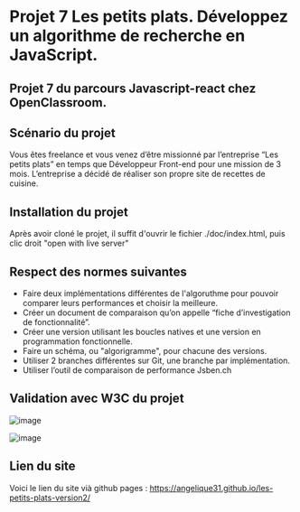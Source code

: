 # Projet 7 Les petits plats.  Développez un algorithme de recherche en JavaScript.

## Projet 7 du parcours Javascript-react chez OpenClassroom.

## Scénario du projet 
Vous êtes freelance et vous venez d’être missionné par l’entreprise “Les petits plats” en temps que Développeur Front-end pour une mission de 3 mois. 
L’entreprise a décidé de réaliser son propre site de recettes de cuisine.

## Installation du projet
Après avoir cloné le projet, il suffit d'ouvrir le fichier ./doc/index.html, puis clic droit "open with live server"

## Respect des normes suivantes 
- Faire deux implémentations différentes de l'algoruthme  pour pouvoir comparer leurs performances et choisir la meilleure.
- Créer un document de comparaison qu’on appelle “fiche d’investigation de fonctionnalité”.
- Créer une version utilisant les boucles natives  et une version en programmation fonctionnelle.
- Faire un schéma, ou "algorigramme", pour chacune des versions.
- Utiliser 2 branches différentes sur Git, une branche par implémentation.
- Utiliser l’outil de comparaison de performance Jsben.ch 

## Validation avec W3C du projet
![image](https://user-images.githubusercontent.com/93211301/210443003-9fc16f37-2ea4-4e71-b8d8-34ed4a0d92a9.png)

![image](https://user-images.githubusercontent.com/93211301/210443283-572230c1-10f6-4c73-8460-0bc32e6c8aa1.png)

## Lien du site 
Voici le lien du site vià github pages : https://angelique31.github.io/les-petits-plats-version2/
